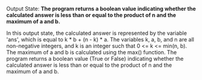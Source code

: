 Output State: **The program returns a boolean value indicating whether the calculated answer is less than or equal to the product of n and the maximum of a and b.**

In this output state, the calculated answer is represented by the variable 'ans', which is equal to k * b + (n - k) * a. The variables k, a, b, and n are all non-negative integers, and k is an integer such that 0 <= k <= min(n, b). The maximum of a and b is calculated using the max() function. The program returns a boolean value (True or False) indicating whether the calculated answer is less than or equal to the product of n and the maximum of a and b.